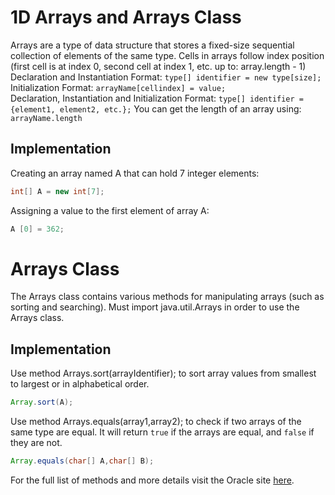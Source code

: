 # 1D Arrays and Arrays Class
Arrays are a type of data structure that stores a fixed-size sequential collection of elements of the same type. Cells in arrays follow index position (first cell is at index 0, second cell at index 1, etc. up to: array.length - 1)\
Declaration and Instantiation Format: ```type[] identifier = new type[size];```\
Initialization Format: ```arrayName[cellindex] = value;```\
Declaration, Instantiation and Initialization Format: ```type[] identifier = {element1, element2, etc.};```
You can get the length of an array using:\
```arrayName.length```
## Implementation
Creating an array named A that can hold 7 integer elements:
```java
int[] A = new int[7];
```
Assigning a value to the first element of array A:
```java
A [0] = 362;
```
# Arrays Class
The Arrays class contains various methods for manipulating arrays (such as sorting and searching). Must import java.util.Arrays in order to use the Arrays class.
## Implementation
Use method Arrays.sort(arrayIdentifier); to sort array values from smallest to largest or in alphabetical order. 
```java
Array.sort(A); 
```
Use method Arrays.equals(array1,array2); to check if two arrays of the same type are equal. It will return ```true``` if the arrays are equal, and ```false``` if they are not.
 ```java
Array.equals(char[] A,char[] B); 
```
For the full list of methods and more details visit the Oracle site [here](https://docs.oracle.com/javase/7/docs/api/java/util/Arrays.html).